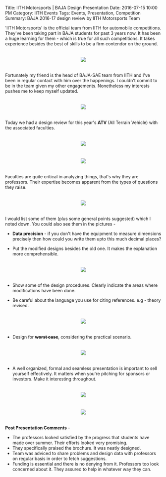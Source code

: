 Title: IITH Motorsports | BAJA Design Presentation 
Date: 2016-07-15 10:00 PM
Category: IITH Events
Tags: Events, Presentation, Competition
Summary: BAJA 2016-17 design review by IITH Motorsports Team

<style>
    img{
    padding-top:20px;
    padding-bottom: 20px;
}
</style>

'IITH Motorsports' is the official team from IITH for automobile competitions. They've been taking part in BAJA students for past 3 years now. It has been a huge learning for them - which is true for all such competitions. It takes experience besides the best of skills to be a firm contendor on the ground.

<center><img src="images/baja_1.jpg"></img><br></center> 

Fortunately my friend is the head of BAJA-SAE team from IITH and I've been in regular contact with him over the happenings. I couldn't commit to be in the team given my other engagements. Nonetheless my interests pushes me to keep myself updated.

<center><img src="images/baja_2.jpg"></img></center>

Today we had a design review for this year's **ATV** (All Terrain Vehicle) with the associated faculties.

<center><img src="images/baja_3.jpg"></img><br></center>
<center><img src="images/baja_4.jpg"></img></center>

Faculties are quite critical in analyzing things, that's why they are professors. Their expertise becomes apparent from the types of questions they raise. 

<center><img src="images/baja_5.jpg"></img></center>

I would list some of them (plus some general points suggested) which I noted down. You could also see them in the pictures -

* **Data precision** - if you don't have the equipment to measure dimensions precisely then how could you write them upto this much decimal places?

* Put the modified designs besides the old one. It makes the explanation more comprehensible.

<center><img src="images/baja_note_1.jpg"></img><br></center>

* Show some of the design procedures. Clearly indicate the areas where modifications have been done.

* Be careful about the language you use for citing references. e.g - theory revised.

<center><img src="images/baja_note_2.jpg"></img><br></center>

* Design for **<strike>worst case</strike>**, considering the practical scenario.

<center><img src="images/baja_note_3.jpg"></img><br></center>

* A well organized, formal and seamless presentation is important to sell yourself effectively. It matters when you're pitching for sponsors or investors. Make it interesting throughout.

<center><img src="images/baja_6.jpg"></img><br></center>
<center><img src="images/baja_7.jpg"></img><br></center>

**Post Presentation Comments** -

* The professors looked satisfied by the progress that students have made over summer. Their efforts looked very promising.
* They specifically praised the brochure. It was neatly designed.
* Team was adviced to share problems and design data with professors on regular basis in order to fetch suggestions.
* Funding is essential and there is no denying from it. Professors too look concerned about it. They assured to help in whatever way they can.
